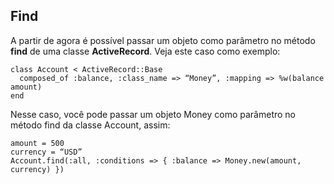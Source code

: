 ## Find

A partir de agora é possível passar um objeto como parâmetro no método **find** de uma classe **ActiveRecord**. Veja este caso como exemplo:

	class Account < ActiveRecord::Base
	  composed_of :balance, :class_name => “Money”, :mapping => %w(balance amount)
	end

Nesse caso, você pode passar um objeto Money como parâmetro no método find da classe Account, assim:

	amount = 500
	currency = “USD”
	Account.find(:all, :conditions => { :balance => Money.new(amount, currency) })